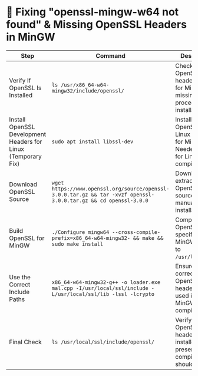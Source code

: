 # **🔹 Fixing "openssl-mingw-w64 not found" & Missing OpenSSL Headers in MinGW**

| **Step**                                                      | **Command**                                                                                                      | **Description**                                                                      |
| ------------------------------------------------------------- | ---------------------------------------------------------------------------------------------------------------- | ------------------------------------------------------------------------------------ |
| Verify If OpenSSL Is Installed                                | `ls /usr/x86_64-w64-mingw32/include/openssl/`                                                                    | Check if OpenSSL headers exist for MinGW. If missing, proceed to installation.       |
| Install OpenSSL Development Headers for Linux (Temporary Fix) | `sudo apt install libssl-dev`                                                                                    | Installs OpenSSL for Linux but **not** for MinGW. Needed only for Linux compilation. |
| Download OpenSSL Source                                       | `wget https://www.openssl.org/source/openssl-3.0.0.tar.gz && tar -xvzf openssl-3.0.0.tar.gz && cd openssl-3.0.0` | Download and extract OpenSSL 3.0 source for manual installation.                     |
| Build OpenSSL for MinGW                                       | `./Configure mingw64 --cross-compile-prefix=x86_64-w64-mingw32- && make && sudo make install`                    | Compile OpenSSL specifically for MinGW. Installs to `/usr/local/ssl`.                |
| Use the Correct Include Paths                                 | `x86_64-w64-mingw32-g++ -o loader.exe mal.cpp -I/usr/local/ssl/include -L/usr/local/ssl/lib -lssl -lcrypto`      | Ensure the correct OpenSSL headers are used in the MinGW compilation.                |
| Final Check                                                   | `ls /usr/local/ssl/include/openssl/`                                                                             | Verify OpenSSL headers are installed. If present, compilation should work!           |
